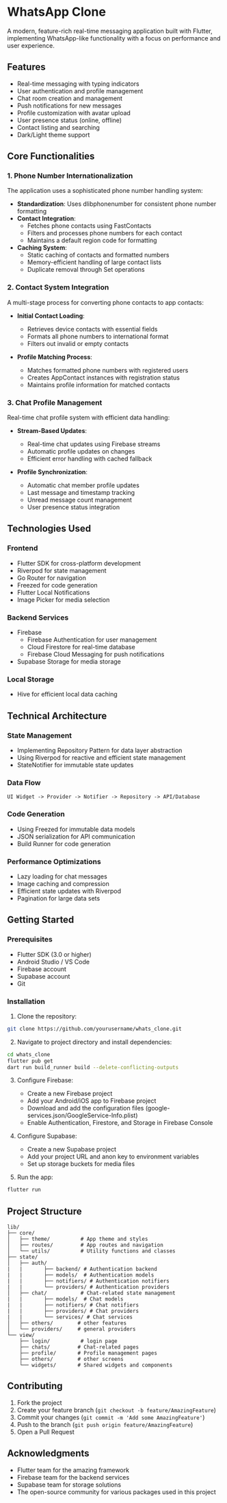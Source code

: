 # WhatsApp Clone

A modern, feature-rich real-time messaging application built with Flutter, implementing WhatsApp-like functionality with a focus on performance and user experience.

## Features

- Real-time messaging with typing indicators
- User authentication and profile management
- Chat room creation and management
- Push notifications for new messages
- Profile customization with avatar upload
- User presence status (online, offline)
- Contact listing and searching 
- Dark/Light theme support

## Core Functionalities

### 1. Phone Number Internationalization
The application uses a sophisticated phone number handling system:
- **Standardization**: Uses dlibphonenumber for consistent phone number formatting
- **Contact Integration**: 
  - Fetches phone contacts using FastContacts
  - Filters and processes phone numbers for each contact
  - Maintains a default region code for formatting
- **Caching System**:
  - Static caching of contacts and formatted numbers
  - Memory-efficient handling of large contact lists
  - Duplicate removal through Set operations

### 2. Contact System Integration
A multi-stage process for converting phone contacts to app contacts:
- **Initial Contact Loading**:
  - Retrieves device contacts with essential fields
  - Formats all phone numbers to international format
  - Filters out invalid or empty contacts

- **Profile Matching Process**:
  - Matches formatted phone numbers with registered users
  - Creates AppContact instances with registration status
  - Maintains profile information for matched contacts


### 3. Chat Profile Management
Real-time chat profile system with efficient data handling:
- **Stream-Based Updates**:
  - Real-time chat updates using Firebase streams
  - Automatic profile updates on changes
  - Efficient error handling with cached fallback

- **Profile Synchronization**:
  - Automatic chat member profile updates
  - Last message and timestamp tracking
  - Unread message count management
  - User presence status integration


## Technologies Used

### Frontend
- Flutter SDK for cross-platform development
- Riverpod for state management
- Go Router for navigation
- Freezed for code generation
- Flutter Local Notifications
- Image Picker for media selection

### Backend Services
- Firebase
  - Firebase Authentication for user management
  - Cloud Firestore for real-time database
  - Firebase Cloud Messaging for push notifications
- Supabase Storage for media storage

### Local Storage
- Hive for efficient local data caching

## Technical Architecture

### State Management
- Implementing Repository Pattern for data layer abstraction
- Using Riverpod for reactive and efficient state management
- StateNotifier for immutable state updates

### Data Flow
```
UI Widget -> Provider -> Notifier -> Repository -> API/Database
```

### Code Generation
- Using Freezed for immutable data models
- JSON serialization for API communication
- Build Runner for code generation

### Performance Optimizations
- Lazy loading for chat messages
- Image caching and compression
- Efficient state updates with Riverpod
- Pagination for large data sets

## Getting Started

### Prerequisites
- Flutter SDK (3.0 or higher)
- Android Studio / VS Code
- Firebase account
- Supabase account
- Git

### Installation

1. Clone the repository:
```bash
git clone https://github.com/yourusername/whats_clone.git
```

2. Navigate to project directory and install dependencies:
```bash
cd whats_clone
flutter pub get
dart run build_runner build --delete-conflicting-outputs
```

3. Configure Firebase:
   - Create a new Firebase project
   - Add your Android/iOS app to Firebase project
   - Download and add the configuration files (google-services.json/GoogleService-Info.plist)
   - Enable Authentication, Firestore, and Storage in Firebase Console

4. Configure Supabase:
   - Create a new Supabase project
   - Add your project URL and anon key to environment variables
   - Set up storage buckets for media files

5. Run the app:
```bash
flutter run
```

## Project Structure

```
lib/
├── core/
│   ├── theme/          # App theme and styles
│   ├── routes/         # App routes and navigation
│   └── utils/          # Utility functions and classes
├── state/
│   ├── auth/
|   |       ├── backend/ # Authentication backend
|   |       ├── models/  # Authentication models
|   |       ├── notifiers/ # Authentication notifiers
|   |       └── providers/ # Authentication providers
│   ├── chat/           # Chat-related state management
|   |       ├── models/  # Chat models
|   |       ├── notifiers/ # Chat notifiers
|   |       ├── providers/ # Chat providers
|   |       └── services/ # Chat services
│   ├── others/        # other features
│   └── providers/     # general providers
└── view/
    ├── login/          # login page
    ├── chats/         # Chat-related pages
    ├── profile/       # Profile management pages
    ├── others/        # other screens
    └── widgets/       # Shared widgets and components
```


## Contributing

1. Fork the project
2. Create your feature branch (`git checkout -b feature/AmazingFeature`)
3. Commit your changes (`git commit -m 'Add some AmazingFeature'`)
4. Push to the branch (`git push origin feature/AmazingFeature`)
5. Open a Pull Request


## Acknowledgments

- Flutter team for the amazing framework
- Firebase team for the backend services
- Supabase team for storage solutions
- The open-source community for various packages used in this project
